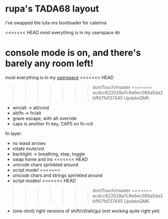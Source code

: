 # rupa's TADA68 layout

i've swapped the lufa-ms bootloader for caterina

<<<<<<< HEAD
most everything is in my userspace dir

console mode is on, and there's barely any room left!
=======
most everything is in my [userspace](../../../../users/rupa/)
<<<<<<< HEAD
>>>>>>> dontTouch/master
=======
>>>>>>> acdcc622028a7c8e6ec086a5da2bff67fd137445
>>>>>>> UpdateQMK

* win/alt -> alt/cmd
* alt/fn -> fn/alt
* grave escape, with alt override
* caps is another fn key, CAPS on fn-rctl

fn layer:
  * no wasd arrows
  * rotate mute/vol
  * backlight -> breathing, step, toggle
  * swap home and ins
<<<<<<< HEAD
  * unicode chars sprinkled around
  * script mode!
=======
  * unicode chars and strings sprinkled around
  * script modes!
<<<<<<< HEAD
>>>>>>> dontTouch/master
=======
>>>>>>> acdcc622028a7c8e6ec086a5da2bff67fd137445
>>>>>>> UpdateQMK
  * (one-shot) right versions of shift/ctl/alt/gui (not working quite right yet)
